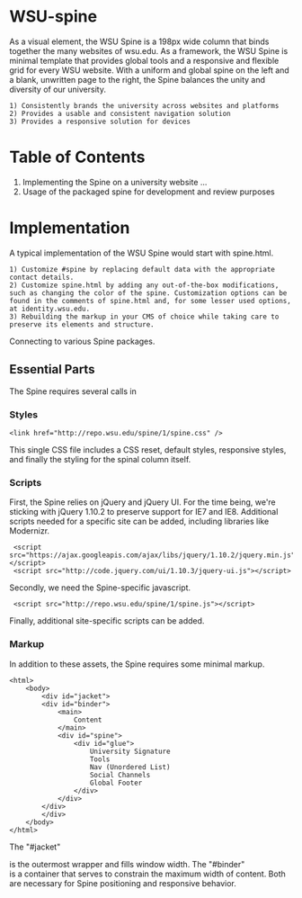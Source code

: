 WSU-spine
================================

As a visual element, the WSU Spine is a 198px wide column that binds together the many websites of wsu.edu. As a framework, the WSU Spine is minimal template that provides global tools and a responsive and flexible grid for every WSU website. With a uniform and global spine on the left and a blank, unwritten page to the right, the Spine balances the unity and diversity of our university.

	1) Consistently brands the university across websites and platforms
	2) Provides a usable and consistent navigation solution
	3) Provides a responsive solution for devices

	
Table of Contents
================================
1. Implementing the Spine on a university website
...
10. Usage of the packaged spine for development and review purposes


Implementation
================================
A typical implementation of the WSU Spine would start with spine.html.

	1) Customize #spine by replacing default data with the appropriate contact details.
	2) Customize spine.html by adding any out-of-the-box modifications, such as changing the color of the spine. Customization options can be found in the comments of spine.html and, for some lesser used options, at identity.wsu.edu.
	3) Rebuilding the markup in your CMS of choice while taking care to preserve its elements and structure.
	
Connecting to various Spine packages.

Essential Parts
--------------------------------

The Spine requires several calls in <HEAD>
 
### Styles
 
 	<link href="http://repo.wsu.edu/spine/1/spine.css" />
 	
This single CSS file includes a CSS reset, default styles, responsive styles, and finally the styling for the spinal column itself.
 
### Scripts

First, the Spine relies on jQuery and jQuery UI. For the time being, we're sticking with jQuery 1.10.2 to preserve support for IE7 and IE8. Additional scripts needed for a specific site can be added, including libraries like Modernizr.

	 <script src="https://ajax.googleapis.com/ajax/libs/jquery/1.10.2/jquery.min.js"></script>
	 <script src="http://code.jquery.com/ui/1.10.3/jquery-ui.js"></script>

Secondly, we need the Spine-specific javascript.

	 <script src="http://repo.wsu.edu/spine/1/spine.js"></script>

Finally, additional site-specific scripts can be added.

### Markup

In addition to these assets, the Spine requires some minimal markup.

	<html>
		<body>
			<div id="jacket">
			<div id="binder">
				<main>
					Content
				</main>
				<div id="spine">
					<div id="glue">
						University Signature
						Tools
						Nav (Unordered List)
						Social Channels
						Global Footer
					</div>
				</div>
			</div>
			</div>
		</body>
	</html>
	
The "#jacket" <div> is the outermost wrapper and fills window width. The "#binder" <div> is a container that serves to constrain the maximum width of content. Both are necessary for Spine positioning and responsive behavior.
